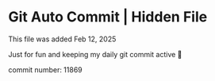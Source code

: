 # Git Auto Commit | Hidden File

This file was added Feb 12, 2025

Just for fun and keeping my daily git commit active 🤪

commit number: 11869
